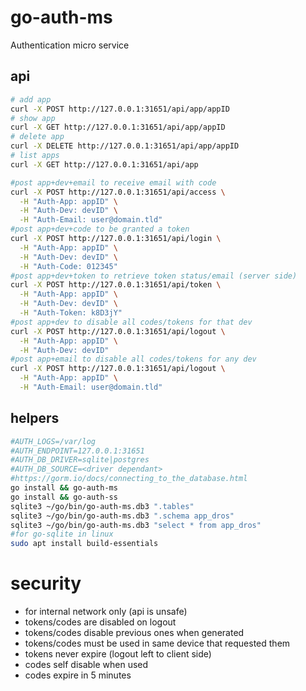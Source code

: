 # go-auth-ms

Authentication micro service

## api

```bash
# add app
curl -X POST http://127.0.0.1:31651/api/app/appID
# show app
curl -X GET http://127.0.0.1:31651/api/app/appID
# delete app
curl -X DELETE http://127.0.0.1:31651/api/app/appID
# list apps
curl -X GET http://127.0.0.1:31651/api/app

#post app+dev+email to receive email with code
curl -X POST http://127.0.0.1:31651/api/access \
  -H "Auth-App: appID" \
  -H "Auth-Dev: devID" \
  -H "Auth-Email: user@domain.tld"
#post app+dev+code to be granted a token
curl -X POST http://127.0.0.1:31651/api/login \
  -H "Auth-App: appID" \
  -H "Auth-Dev: devID" \
  -H "Auth-Code: 012345"
#post app+dev+token to retrieve token status/email (server side)
curl -X POST http://127.0.0.1:31651/api/token \
  -H "Auth-App: appID" \
  -H "Auth-Dev: devID" \
  -H "Auth-Token: k8D3jY"
#post app+dev to disable all codes/tokens for that dev
curl -X POST http://127.0.0.1:31651/api/logout \
  -H "Auth-App: appID" \
  -H "Auth-Dev: devID"
#post app+email to disable all codes/tokens for any dev
curl -X POST http://127.0.0.1:31651/api/logout \
  -H "Auth-App: appID" \
  -H "Auth-Email: user@domain.tld"
```

## helpers

```bash
#AUTH_LOGS=/var/log
#AUTH_ENDPOINT=127.0.0.1:31651
#AUTH_DB_DRIVER=sqlite|postgres
#AUTH_DB_SOURCE=<driver dependant>
#https://gorm.io/docs/connecting_to_the_database.html
go install && go-auth-ms
go install && go-auth-ss
sqlite3 ~/go/bin/go-auth-ms.db3 ".tables"
sqlite3 ~/go/bin/go-auth-ms.db3 ".schema app_dros"
sqlite3 ~/go/bin/go-auth-ms.db3 "select * from app_dros"
#for go-sqlite in linux
sudo apt install build-essentials
```

# security

- for internal network only (api is unsafe)
- tokens/codes are disabled on logout
- tokens/codes disable previous ones when generated
- tokens/codes must be used in same device that requested them
- tokens never expire (logout left to client side)
- codes self disable when used
- codes expire in 5 minutes

